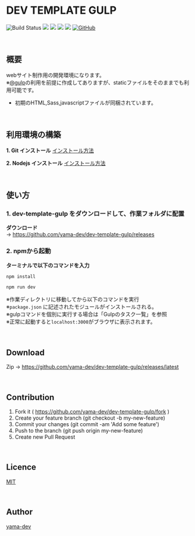 # DEV TEMPLATE GULP

![Build Status](https://travis-ci.org/yama-dev/dev-template-gulp.svg?branch=master)
[![](https://img.shields.io/github/repo-size/yama-dev/dev-template-gulp.svg)](https://github.com/yama-dev/dev-template-gulp/releases/latest)
[![](https://img.shields.io/github/release/yama-dev/dev-template-gulp.svg)](https://github.com/yama-dev/dev-template-gulp/releases/latest)
![](https://img.shields.io/david/yama-dev/dev-template-gulp.svg)
![](https://img.shields.io/david/dev/yama-dev/dev-template-gulp.svg)
[![GitHub](https://img.shields.io/github/license/yama-dev/dev-template-gulp.svg)](https://github.com/yama-dev/dev-template-gulp/blob/master/LICENSE)

<br>

## 概要

webサイト制作用の開発環境になります。  
※[@gulp](https://github.com/gulpjs/gulp)の利用を前提に作成してありますが、staticファイルをそのままでも利用可能です。  
  
 - 初期のHTML,Sass,javascriptファイルが同梱されています。

<br>

## 利用環境の構築

__1. Git インストール__
[インストール方法](./docs/install.md)

__2. Nodejs インストール__
[インストール方法](./docs/install.md)

<br>

## 使い方

### 1. dev-template-gulp をダウンロードして、作業フォルダに配置  

__ダウンロード__  
-> https://github.com/yama-dev/dev-template-gulp/releases  

### 2. npmから起動  

**ターミナルで以下のコマンドを入力**  
``` bash
npm install
```

``` bash
npm run dev
```

※作業ディレクトリに移動してから以下のコマンドを実行  
※`package.json` に記述されたモジュールがインストールされる。  
※gulpコマンドを個別に実行する場合は「Gulpのタスク一覧」を参照  
※正常に起動すると`localhost:3000`がブラウザに表示されます。  

<br>

## Download

Zip -> https://github.com/yama-dev/dev-template-gulp/releases/latest

<br>

## Contribution

1. Fork it ( https://github.com/yama-dev/dev-template-gulp/fork )
2. Create your feature branch (git checkout -b my-new-feature)
3. Commit your changes (git commit -am 'Add some feature')
4. Push to the branch (git push origin my-new-feature)
5. Create new Pull Request

<br>

## Licence

[MIT](https://mit-license.org/)

<br>

## Author

[yama-dev](https://github.com/yama-dev)

